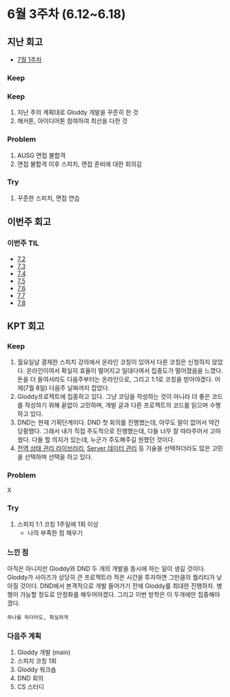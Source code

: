 # 6월 3주차 (6.12~6.18)

## 지난 회고

- [7월 1주차](https://github.com/Self-Driven-Development/TIL/tree/main/docs/박규성/회고록/7월%201주차.md)

### Keep

### Keep

1. 지난 주의 계획대로 Gloddy 개발을 꾸준히 한 것
2. 해커톤, 아이디어톤 참여하여 최선을 다한 것

### Problem

1. AUSG 면접 불합격
2. 면접 불합격 이후 스피치, 면접 준비에 대한 회의감

### Try

1. 꾸준한 스피치, 면접 연습

## 이번주 회고

### 이번주 TIL

- [7.2](https://github.com/Self-Driven-Development/TIL/tree/main/docs/박규성/23.07/7.2.md)
- [7.3](https://github.com/Self-Driven-Development/TIL/tree/main/docs/박규성/23.07/7.3.md)
- [7.4](https://github.com/Self-Driven-Development/TIL/tree/main/docs/박규성/23.07/7.4.md)
- [7.5](https://github.com/Self-Driven-Development/TIL/tree/main/docs/박규성/23.07/7.5.md)
- [7.6](https://github.com/Self-Driven-Development/TIL/tree/main/docs/박규성/23.07/7.6.md)
- [7.7](https://github.com/Self-Driven-Development/TIL/tree/main/docs/박규성/23.07/7.7.md)
- [7.8](https://github.com/Self-Driven-Development/TIL/tree/main/docs/박규성/23.07/7.8.md)

## KPT 회고

### Keep
1. 월요일날 결제한 스피치 강의에서 온라인 코칭이 있어서 다른 코칭은 신청하지 않았다. 온라인이여서 확실히 효율이 떨어지고 일대다여서 집중도가 떨어졌음을 느꼈다. 돈을 더 들여서라도 다음주부터는 온라인으로, 그리고 1:1로 코칭을 받아야겠다. 어제(7월 8일) 다음주 날짜까지 잡았다.
2. Gloddy프로젝트에 집중하고 있다. 그냥 코딩을 작성하는 것이 아니라 더 좋은 코드를 작성하기 위해 끝없이 고민하며, 개발 글과 다른 프로젝트의 코드를 읽으며 수행하고 있다. 
3. DND는 현재 기획단계이다. DND 첫 회의를 진행했는데, 아무도 말이 없어서 약간 당황했다. 그래서 내가 직접 주도적으로 진행했는데, 다들 너무 잘 따라주어서 고마웠다. 다들 할 의지가 있는데, 누군가 주도해주길 원했던 것이다. 
4. [전역 상태 관리 라이브러리](https://github.com/gloddy-dev/gloddy-client/discussions/72), [Server 데이터 관리](https://github.com/gloddy-dev/gloddy-client/discussions/73) 등 기술을 선택하더라도 많은 고민을 선택하며 선택을 하고 있다. 

### Problem
X

### Try
1. 스피치 1:1 코칭 1주일에 1회 이상
   - 나의 부족한 점 채우기


### 느낀 점
아직은 아니지만 Gloddy와 DND 두 개의 개발을 동시에 하는 일이 생길 것이다. Gloddy가 사이즈가 상당히 큰 프로젝트라 적은 시간을 투자하면 그만큼의 퀄리티가 낮아질 것이다. DND에서 본격적으로 개발 들어가기 전에 Gloddy를 최대한 진행하자. 병행이 가능할 정도로 안정화를 해두어야겠다. 그리고 이번 방학은 이 두개에만 집중해야겠다.

`하나를 하더라도, 확실하게`

### 다음주 계획
1. Gloddy 개발 (main)
2. 스피치 코칭 1회
3. Gloddy 워크숍
4. DND 회의
5. CS 스터디
